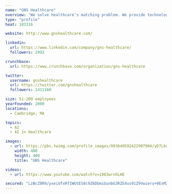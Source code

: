```yaml
---
name: "GNS Healthcare"
overview: "We solve healthcare’s matching problem. We provide technology, services, and solutions that precisely match health interventions to individuals, helping our clients improve health outcomes and avoid the billions of healthcare dollars wasted on ineffective treatments."
type: "profile"
heat: 183316

website: http://www.gnshealthcare.com/

linkedin:
  url: https://www.linkedin.com/company/gns-healthcare/
  followers: 2993

crunchbase:
  url: https://www.crunchbase.com/organization/gns-healthcare

twitter:
  username: gnshealthcare
  url: https://twitter.com/gnshealthcare
  followers: 1411160

size: 51-200 employees
yearFounded: 2000
locations:
  - Cambridge, MA

topics:
  - AI
  - AI in Healthcare

images:
  - url: https://pbs.twimg.com/profile_images/993649592422907904/yD7LkqU2_400x400.jpg
    width: 400
    height: 400
    title: "GNS Healthcare"

videos:
  - url: https://www.youtube.com/watch?v=1063wrnhLHE

secured: "LzBcZ8R9/yxeiUfxRfIWUtES8c9Z6DbmiGunbG3RZE4us91Z9Vwieru+0ExMZ3LycrrPg9UV3WyvvCOFISvEehxp8qnU29e3BAi9dFkw5cs8D/PTRaHHRoK4g4gKO0hebjprwx4mcT/VghxPotaBqLo2ojMxZkfpL/bToltuwJNFOPkx1A3i0G6HP0YwSUDuWh4q4GfCaqxmMkEbwYcRO1X8M7H2x+tLPDVnjEXWqFxzIRpJpD7a3BHoxJqtkxAIz43uqDB84JZI+rDWFEGPAPDnPC/Xoy9MNykW5QfPMbP/N1Zbc8WajSndN7ZPEzXp;iWsJViElqu7VyMJDSCmsVA=="
---
```


